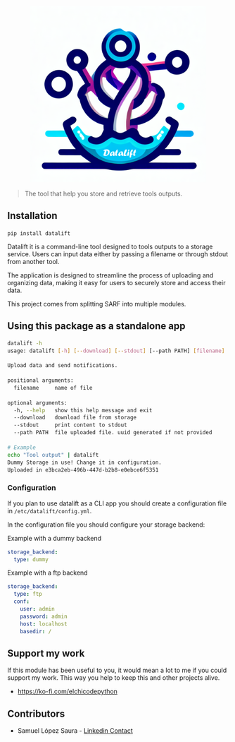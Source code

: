<div align="center">
<img src="assets/datalift.png" height="400" width="400"/>
</div>

> The tool that help you store and retrieve tools outputs.

## Installation

`pip install datalift`

Datalift it is a command-line tool designed to tools outputs to a storage service.
Users can input data either by passing a filename or through stdout from another tool.

The application is designed to streamline the process of uploading and
organizing data, making it easy for users to securely store and access their
data.

This project comes from splitting SARF into multiple modules.

## Using this package as a standalone app

```bash
datalift -h
usage: datalift [-h] [--download] [--stdout] [--path PATH] [filename]

Upload data and send notifications.

positional arguments:
  filename     name of file

optional arguments:
  -h, --help   show this help message and exit
  --download   download file from storage
  --stdout     print content to stdout
  --path PATH  file uploaded file. uuid generated if not provided

# Example
echo "Tool output" | datalift
Dummy Storage in use! Change it in configuration.
Uploaded in e3bca2eb-496b-447d-b2b8-e0ebce6f5351
```


### Configuration

If you plan to use datalift as a CLI app you should create a configuration file in
`/etc/datalift/config.yml`.

In the configuration file you should configure your storage backend:

Example with a dummy backend

```yaml
storage_backend:
  type: dummy
```

Example with a ftp backend
```yaml
storage_backend:
  type: ftp
  conf:
    user: admin
    password: admin
    host: localhost
    basedir: /
```


## Support my work

If this module has been useful to you, it would mean a lot to me if you could support my work.
This way you help to keep this and other projects alive.

- https://ko-fi.com/elchicodepython

## Contributors

- Samuel López Saura - [Linkedin Contact](https://es.linkedin.com/in/sam-sec)
